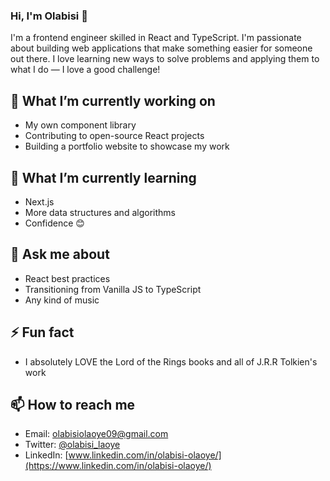 ### Hi, I'm Olabisi 👋

I'm a frontend engineer skilled in React and TypeScript. I'm passionate about building web applications that make something easier for someone out there. I love learning new ways to solve problems and applying them to what I do — I love a good challenge!

## 🔭 What I’m currently working on

- My own component library
- Contributing to open-source React projects
- Building a portfolio website to showcase my work

## 🌱 What I’m currently learning
- Next.js
- More data structures and algorithms
- Confidence 😊

## 💬 Ask me about
- React best practices
- Transitioning from Vanilla JS to TypeScript
- Any kind of music

## ⚡ Fun fact
- I absolutely LOVE the Lord of the Rings books and all of J.R.R Tolkien's work

## 📫 How to reach me
- Email: [olabisiolaoye09@gmail.com](mailto:olabisiolaoye09@gmail.com)
- Twitter: [@olabisi_laoye](https://twitter.com/olabisi_laoye)
- LinkedIn: [www.linkedin.com/in/olabisi-olaoye/](https://www.linkedin.com/in/olabisi-olaoye/)
